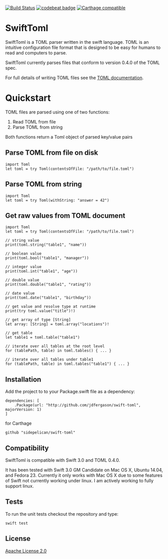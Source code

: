 [![Build Status](https://travis-ci.org/jdfergason/swift-toml.svg?branch=master)](https://travis-ci.org/jdfergason/swift-toml)
[![codebeat badge](https://codebeat.co/badges/21ffbe72-dd12-4d9d-ad01-cfdf423ea5fa)](https://codebeat.co/projects/github-com-jdfergason-swift-toml)
[![Carthage compatible](https://img.shields.io/badge/Carthage-compatible-4BC51D.svg?style=flat)](https://github.com/Carthage/Carthage)

# SwiftToml

SwiftToml is a TOML parser written in the swift language.  TOML is an intuitive
configuration file format that is designed to be easy for humans to read and
computers to parse.

SwiftToml currently parses files that conform to version 0.4.0 of the TOML spec.

For full details of writing TOML files see the [TOML documentation](https://github.com/toml-lang/toml).

# Quickstart

TOML files are parsed using one of two functions:

1. Read TOML from file
2. Parse TOML from string

Both functions return a Toml object of parsed key/value pairs

## Parse TOML from file on disk

    import Toml
    let toml = try Toml(contentsOfFile: "/path/to/file.toml")

## Parse TOML from string

    import Toml
    let toml = try Toml(withString: "answer = 42")

## Get raw values from TOML document

    import Toml
    let toml = try Toml(contentsOfFile: "/path/to/file.toml")

    // string value
    print(toml.string("table1", "name"))

    // boolean value
    print(toml.bool("table1", "manager"))

    // integer value
    print(toml.int("table1", "age"))

    // double value
    print(toml.double("table1", "rating"))

    // date value
    print(toml.date("table1", "birthday"))

    // get value and resolve type at runtime
    print(try toml.value("title")!)

    // get array of type [String]
    let array: [String] = toml.array("locations")!

    // get table
    let table1 = toml.table("table1")

    // iterate over all tables at the root level
    for (tablePath, table) in toml.tables() { ... }

    // iterate over all tables under table1
    for (tablePath, table) in toml.tables("table1") { ... }

## Installation

Add the project to  to your Package.swift file as a dependency:

    dependencies: [
        .Package(url: "http://github.com/jdfergason/swift-toml", majorVersion: 1)
    ]

for Carthage

    github "sidepelican/swift-toml"

## Compatibility

SwiftToml is compatible with Swift 3.0 and TOML 0.4.0.

It has been tested with Swift 3.0 GM Candidate on Mac OS X, Ubuntu 14.04, and Fedora 23.  Currently it only works with Mac OS X due to some features of Swift not currently working under linux.  I am actively working to fully support linux.

## Tests

To run the unit tests checkout the repository and type:

    swift test

## License

[Apache License 2.0](http://www.apache.org/licenses/LICENSE-2.0.txt)
